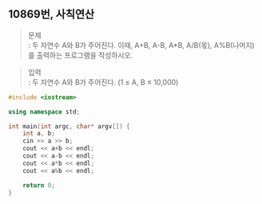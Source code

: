 ## 10869번, 사칙연산

> 문제  
: 두 자연수 A와 B가 주어진다. 이때, A+B, A-B, A*B, A/B(몫), A%B(나머지)를 출력하는 프로그램을 작성하시오. 

 > 입력  
: 두 자연수 A와 B가 주어진다. (1 ≤ A, B ≤ 10,000)
```C++
#include <iostream>

using namespace std;

int main(int argc, char* argv[]) {
    int a, b;
    cin >> a >> b;
    cout << a+b << endl;
    cout << a-b << endl;
    cout << a*b << endl;
    cout << a%b << endl;

    return 0;
}
```
